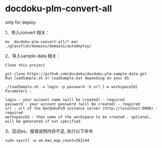 # docdoku-plm-convert-all
only for deploy

1、导入convert 相关：  
```
mv  docdoku-plm-convert-all/*.ear ./glassfish/domains/domain1/autodeploy/
```
2、导入sample-data 相关：
```
Clone this project

git clone https://github.com/docdoku/docdoku-plm-sample-data.git
Run loadSample.sh or loadSample.bat depending on your OS

./loadSample.sh -u login -p password -h url [-w workspaceId]  
Parameters :

login : your account name (will be created) - required
password : your account password (will be created) - required
url : url of the DocDokuPLM instance server (http://localhost:8080) - required
workspaceId : then name of the workspace to be created - optional, will be generated if not specified
```
3、启动es，报错说明内存不足, 执行以下命令
```
sudo sysctl -w vm.max_map_count=262144
